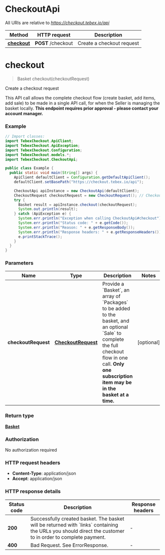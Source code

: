 # CheckoutApi

All URIs are relative to *https://checkout.tebex.io/api*

| Method | HTTP request | Description |
|------------- | ------------- | -------------|
| [**checkout**](CheckoutApi.md#checkout) | **POST** /checkout | Create a checkout request |


<a id="checkout"></a>
# **checkout**
> Basket checkout(checkoutRequest)

Create a checkout request

This API call allows the complete checkout flow (create basket, add items, add sale) to be made in a single API call, for when the Seller is managing the basket locally. **This endpoint requires prior approval - please contact your account manager.**

### Example
```java
// Import classes:
import TebexCheckout.ApiClient;
import TebexCheckout.ApiException;
import TebexCheckout.Configuration;
import TebexCheckout.models.*;
import TebexCheckout.CheckoutApi;

public class Example {
  public static void main(String[] args) {
    ApiClient defaultClient = Configuration.getDefaultApiClient();
    defaultClient.setBasePath("https://checkout.tebex.io/api");

    CheckoutApi apiInstance = new CheckoutApi(defaultClient);
    CheckoutRequest checkoutRequest = new CheckoutRequest(); // CheckoutRequest | Provide a `Basket`, an array of `Packages` to be added to the basket, and an optional `Sale` to complete the full checkout flow in one call. **Only one subscription item may be in the basket at a time.**
    try {
      Basket result = apiInstance.checkout(checkoutRequest);
      System.out.println(result);
    } catch (ApiException e) {
      System.err.println("Exception when calling CheckoutApi#checkout");
      System.err.println("Status code: " + e.getCode());
      System.err.println("Reason: " + e.getResponseBody());
      System.err.println("Response headers: " + e.getResponseHeaders());
      e.printStackTrace();
    }
  }
}
```

### Parameters

| Name | Type | Description  | Notes |
|------------- | ------------- | ------------- | -------------|
| **checkoutRequest** | [**CheckoutRequest**](CheckoutRequest.md)| Provide a &#x60;Basket&#x60;, an array of &#x60;Packages&#x60; to be added to the basket, and an optional &#x60;Sale&#x60; to complete the full checkout flow in one call. **Only one subscription item may be in the basket at a time.** | [optional] |

### Return type

[**Basket**](Basket.md)

### Authorization

No authorization required

### HTTP request headers

 - **Content-Type**: application/json
 - **Accept**: application/json

### HTTP response details
| Status code | Description | Response headers |
|-------------|-------------|------------------|
| **200** | Successfully created basket. The basket will be returned with &#x60;links&#x60; containing the URLs you should direct the customer to in order to complete payment. |  -  |
| **400** | Bad Request. See ErrorResponse. |  -  |


